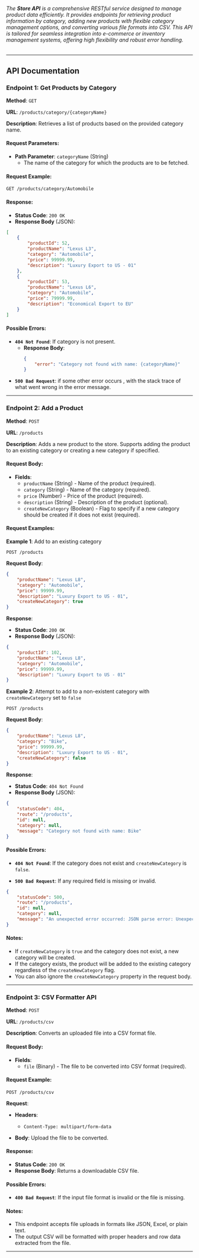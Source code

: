
###### The **Store API** is a comprehensive RESTful service designed to manage product data efficiently. It provides endpoints for retrieving product information by category, adding new products with flexible category management options, and converting various file formats into CSV. This API is tailored for seamless integration into e-commerce or inventory management systems, offering high flexibility and robust error handling.
---

## API Documentation

### Endpoint 1: Get Products by Category

**Method**: `GET`

**URL**: `/products/category/{categoryName}`

**Description**: Retrieves a list of products based on the provided category name.

#### Request Parameters:

- **Path Parameter**: `categoryName` (String)
  - The name of the category for which the products are to be fetched.

#### Request Example:

```
GET /products/category/Automobile
```

#### Response:

- **Status Code**: `200 OK`
- **Response Body** (JSON):

```json
[
    {
        "productId": 52,
        "productName": "Lexus L3",
        "category": "Automobile",
        "price": 99999.99,
        "description": "Luxury Export to US - 01"
    },
    {
        "productId": 53,
        "productName": "Lexus L6",
        "category": "Automobile",
        "price": 79999.99,
        "description": "Economical Export to EU"
    }
]
```

#### Possible Errors:

- **`404 Not Found`**: If category is not present.
  - **Response Body**:
    ```json
    {
        "error": "Category not found with name: {categoryName}"
    }
    ```
- **`500 Bad Request`**: if some other error occurs , with the stack trace of what went wrong in the error message.

---

### Endpoint 2: Add a Product

**Method**: `POST`

**URL**: `/products`

**Description**: Adds a new product to the store. Supports adding the product to an existing category or creating a new category if specified.

#### Request Body:

- **Fields**:
  - `productName` (String) - Name of the product (required).
  - `category` (String) - Name of the category (required).
  - `price` (Number) - Price of the product (required).
  - `description` (String) - Description of the product (optional).
  - `createNewCategory` (Boolean) - Flag to specify if a new category should be created if it does not exist (required).

#### Request Examples:

**Example 1**: Add to an existing category

```
POST /products
```

**Request Body**:

```json
{
    "productName": "Lexus L8",
    "category": "Automobile",
    "price": 99999.99,
    "description": "Luxury Export to US - 01",
    "createNewCategory": true
}
```

**Response**:

- **Status Code**: `200 OK`
- **Response Body** (JSON):

```json
{
    "productId": 102,
    "productName": "Lexus L8",
    "category": "Automobile",
    "price": 99999.99,
    "description": "Luxury Export to US - 01"
}
```

**Example 2**: Attempt to add to a non-existent category with `createNewCategory` set to `false`

```
POST /products
```

**Request Body**:

```json
{
    "productName": "Lexus L8",
    "category": "Bike",
    "price": 99999.99,
    "description": "Luxury Export to US - 01",
    "createNewCategory": false
}
```

**Response**:

- **Status Code**: `404 Not Found`
- **Response Body** (JSON):

```json
{
    "statusCode": 404,
    "route": "/products",
    "id": null,
    "category": null,
    "message": "Category not found with name: Bike"
}
```

#### Possible Errors:

- **`404 Not Found`**: If the category does not exist and `createNewCategory` is `false`.

- **`500 Bad Request`**: If any required field is missing or invalid.

 ```json
{
    "statusCode": 500,
    "route": "/products",
    "id": null,
    "category": null,
    "message": "An unexpected error occurred: JSON parse error: Unexpected        character ('}' (code 125)): was expecting double-quote to start field name"
}
```

#### Notes:

- If `createNewCategory` is `true` and the category does not exist, a new category will be created.
- If the category exists, the product will be added to the existing category regardless of the `createNewCategory` flag.
- You can also ignore the `createNewCategory`  property in the request body. 

---

### Endpoint 3: CSV Formatter API

**Method**: `POST`

**URL**: `/products/csv`

**Description**: Converts an uploaded file into a CSV format file.

#### Request Body:

- **Fields**:
  - `file` (Binary) - The file to be converted into CSV format (required).

#### Request Example:

```
POST /products/csv
```

**Request**:

- **Headers**:
  - `Content-Type: multipart/form-data`

- **Body**:
  Upload the file to be converted.

#### Response:

- **Status Code**: `200 OK`
- **Response Body**: Returns a downloadable CSV file.

#### Possible Errors:

- **`400 Bad Request`**: If the input file format is invalid or the file is missing.

#### Notes:

- This endpoint accepts file uploads in formats like JSON, Excel, or plain text.
- The output CSV will be formatted with proper headers and row data extracted from the file.

---


